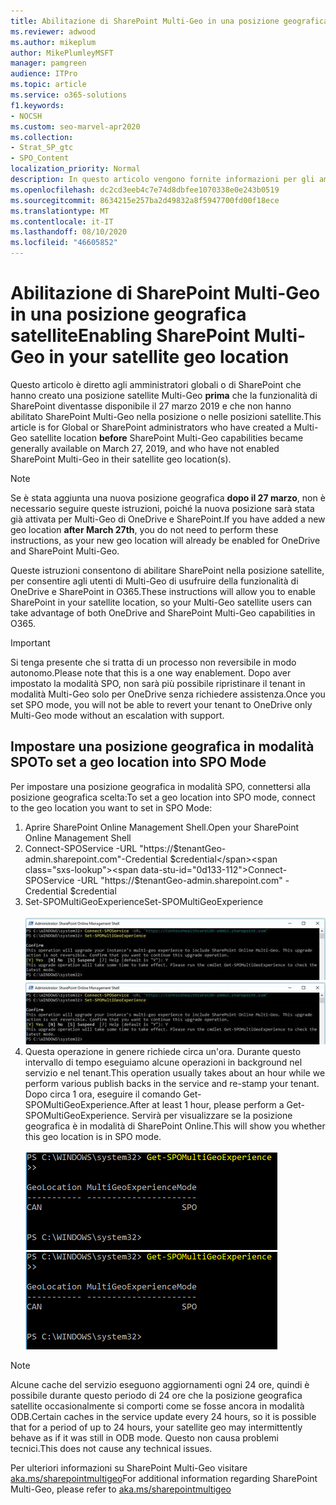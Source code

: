 ```yaml
---
title: Abilitazione di SharePoint Multi-Geo in una posizione geografica satellite
ms.reviewer: adwood
ms.author: mikeplum
author: MikePlumleyMSFT
manager: pamgreen
audience: ITPro
ms.topic: article
ms.service: o365-solutions
f1.keywords:
- NOCSH
ms.custom: seo-marvel-apr2020
ms.collection:
- Strat_SP_gtc
- SPO_Content
localization_priority: Normal
description: In questo articolo vengono fornite informazioni per gli amministratori globali o di SharePoint per l'abilitazione della multi-geo di SharePoint nelle posizioni geografiche satellitari.
ms.openlocfilehash: dc2cd3eeb4c7e74d8dbfee1070338e0e243b0519
ms.sourcegitcommit: 8634215e257ba2d49832a8f5947700fd00f18ece
ms.translationtype: MT
ms.contentlocale: it-IT
ms.lasthandoff: 08/10/2020
ms.locfileid: "46605852"
---
```

# <a name="enabling-sharepoint-multi-geo-in-your-satellite-geo-location"></a><span data-ttu-id="0d133-103">Abilitazione di SharePoint Multi-Geo in una posizione geografica satellite</span><span class="sxs-lookup"><span data-stu-id="0d133-103">Enabling SharePoint Multi-Geo in your satellite geo location</span></span>

<span data-ttu-id="0d133-104">Questo articolo è diretto agli amministratori globali o di SharePoint che hanno creato una posizione satellite Multi-Geo **prima** che la funzionalità di SharePoint diventasse disponibile il 27 marzo 2019 e che non hanno abilitato SharePoint Multi-Geo nella posizione o nelle posizioni satellite.</span><span class="sxs-lookup"><span data-stu-id="0d133-104">This article is for Global or SharePoint administrators who have created a Multi-Geo satellite location **before** SharePoint Multi-Geo capabilities became generally available on March 27, 2019, and who have not enabled SharePoint Multi-Geo in their satellite geo location(s).</span></span> 

>[!Note]
><span data-ttu-id="0d133-105">Se è stata aggiunta una nuova posizione geografica **dopo il 27 marzo**, non è necessario seguire queste istruzioni, poiché la nuova posizione sarà stata già attivata per Multi-Geo di OneDrive e SharePoint.</span><span class="sxs-lookup"><span data-stu-id="0d133-105">If you have added a new geo location **after March 27th**, you do not need to perform these instructions, as your new geo location will already be enabled for OneDrive and SharePoint Multi-Geo.</span></span>

<span data-ttu-id="0d133-106">Queste istruzioni consentono di abilitare SharePoint nella posizione satellite, per consentire agli utenti di Multi-Geo di usufruire della funzionalità di OneDrive e SharePoint in O365.</span><span class="sxs-lookup"><span data-stu-id="0d133-106">These instructions will allow you to enable SharePoint in your satellite location, so your Multi-Geo satellite users can take advantage of both OneDrive and SharePoint Multi-Geo capabilities in O365.</span></span> 

>[!IMPORTANT]
><span data-ttu-id="0d133-107">Si tenga presente che si tratta di un processo non reversibile in modo autonomo.</span><span class="sxs-lookup"><span data-stu-id="0d133-107">Please note that this is a one way enablement.</span></span> <span data-ttu-id="0d133-108">Dopo aver impostato la modalità SPO, non sarà più possibile ripristinare il tenant in modalità Multi-Geo solo per OneDrive senza richiedere assistenza.</span><span class="sxs-lookup"><span data-stu-id="0d133-108">Once you set SPO mode, you will not be able to revert your tenant to OneDrive only Multi-Geo mode without an escalation with support.</span></span> 

## <a name="to-set-a-geo-location-into-spo-mode"></a><span data-ttu-id="0d133-109">Impostare una posizione geografica in modalità SPO</span><span class="sxs-lookup"><span data-stu-id="0d133-109">To set a geo location into SPO Mode</span></span>

<span data-ttu-id="0d133-110">Per impostare una posizione geografica in modalità SPO, connettersi alla posizione geografica scelta:</span><span class="sxs-lookup"><span data-stu-id="0d133-110">To set a geo location into SPO mode, connect to the geo location you want to set in SPO Mode:</span></span>

1.    <span data-ttu-id="0d133-111">Aprire SharePoint Online Management Shell.</span><span class="sxs-lookup"><span data-stu-id="0d133-111">Open your SharePoint Online Management Shell</span></span> 
2.    <span data-ttu-id="0d133-112">Connect-SPOService -URL "https://$tenantGeo-admin.sharepoint.com"-Credential $credential</span><span class="sxs-lookup"><span data-stu-id="0d133-112">Connect-SPOService -URL "https://$tenantGeo-admin.sharepoint.com" -Credential $credential</span></span>
3.    <span data-ttu-id="0d133-113">Set-SPOMultiGeoExperience</span><span class="sxs-lookup"><span data-stu-id="0d133-113">Set-SPOMultiGeoExperience</span></span></br></br>
<span data-ttu-id="0d133-114">![Set-SPOMultiGeoExperience](media/Set-SPO-MultiGeo.jpg)</span><span class="sxs-lookup"><span data-stu-id="0d133-114">![Set-SPOMultiGeoExperience](media/Set-SPO-MultiGeo.jpg)</span></span>
4.    <span data-ttu-id="0d133-115">Questa operazione in genere richiede circa un'ora. Durante questo intervallo di tempo eseguiamo alcune operazioni in background nel servizio e nel tenant.</span><span class="sxs-lookup"><span data-stu-id="0d133-115">This operation usually takes about an hour while we perform various publish backs in the service and re-stamp your tenant.</span></span> <span data-ttu-id="0d133-116">Dopo circa 1 ora, eseguire il comando Get-SPOMultiGeoExperience.</span><span class="sxs-lookup"><span data-stu-id="0d133-116">After at least 1 hour, please perform a Get-SPOMultiGeoExperience.</span></span>  <span data-ttu-id="0d133-117">Servirà per visualizzare se la posizione geografica è in modalità di SharePoint Online.</span><span class="sxs-lookup"><span data-stu-id="0d133-117">This will show you whether this geo location is in SPO mode.</span></span></br></br>
<span data-ttu-id="0d133-118">![Set-SPOMultiGeoExperience](media/Get-SPO-MultiGeo.jpg)</span><span class="sxs-lookup"><span data-stu-id="0d133-118">![Set-SPOMultiGeoExperience](media/Get-SPO-MultiGeo.jpg)</span></span>

 
 
 
>[!Note]
><span data-ttu-id="0d133-119">Alcune cache del servizio eseguono aggiornamenti ogni 24 ore, quindi è possibile durante questo periodo di 24 ore che la posizione geografica satellite occasionalmente si comporti come se fosse ancora in modalità ODB.</span><span class="sxs-lookup"><span data-stu-id="0d133-119">Certain caches in the service update every 24 hours, so it is possible that for a period of up to 24 hours, your satellite geo may intermittently behave as if it was still in ODB mode.</span></span> <span data-ttu-id="0d133-120">Questo non causa problemi tecnici.</span><span class="sxs-lookup"><span data-stu-id="0d133-120">This does not cause any technical issues.</span></span> 
 
<span data-ttu-id="0d133-121">Per ulteriori informazioni su SharePoint Multi-Geo visitare [aka.ms/sharepointmultigeo](https://docs.microsoft.com/office365/enterprise/multi-geo-capabilities-in-onedrive-and-sharepoint-online-in-office-365)</span><span class="sxs-lookup"><span data-stu-id="0d133-121">For additional information regarding SharePoint Multi-Geo, please refer to [aka.ms/sharepointmultigeo](https://docs.microsoft.com/office365/enterprise/multi-geo-capabilities-in-onedrive-and-sharepoint-online-in-office-365)</span></span>



